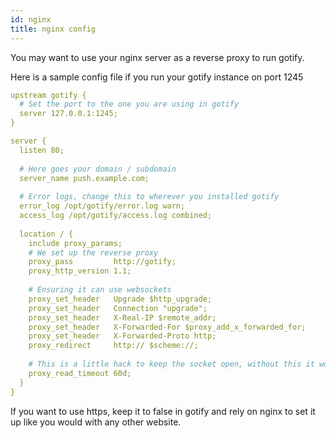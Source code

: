 ```yaml
---
id: nginx
title: nginx config
---
```


You may want to use your nginx server as a reverse proxy to run gotify.

Here is a sample config file if you run your gotify instance on port 1245

```yaml
upstream gotify {
  # Set the port to the one you are using in gotify
  server 127.0.0.1:1245;
}

server {
  listen 80;
  
  # Here goes your domain / subdomain
  server_name push.example.com;
  
  # Error logs, change this to wherever you installed gotify
  error_log /opt/gotify/error.log warn;
  access_log /opt/gotify/access.log combined;
  
  location / {
    include proxy_params;
    # We set up the reverse proxy 
    proxy_pass         http://gotify;
    proxy_http_version 1.1;
    
    # Ensuring it can use websockets
    proxy_set_header   Upgrade $http_upgrade;
    proxy_set_header   Connection "upgrade";
    proxy_set_header   X-Real-IP $remote_addr;
    proxy_set_header   X-Forwarded-For $proxy_add_x_forwarded_for;
    proxy_set_header   X-Forwarded-Proto http;
    proxy_redirect     http:// $scheme://;
    
    # This is a little hack to keep the socket open, without this it would timeout after 60 seconds
    proxy_read_timeout 60d;
  }
}
```

If you want to use https, keep it to false in gotify and rely on nginx to set it up like you would with any other website.
